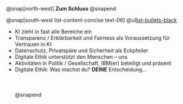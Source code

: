@snap[north-west]
**Zum Schluss**
@snapend

@snap[south-west list-content-concise text-06]
@ul[list-bullets-black](false)
- KI zieht in fast alle Bereiche ein   
- Transparenz / Erklärbarkeit und Fairness als Voraussetzung für Vertrauen in KI   
- Datenschutz, Privatspäre und Sicherheit als Eckpfeiler   
- Digitale Ethik unterstützt den Menschen – uns   
- Aktivitäten in Politik / Gesellschaft, IBM(er) beteiligt und präsent   
- Digitale Ethik: Was machst du? **DEINE** Entscheidung...   
<br><br><br>
@snapend

